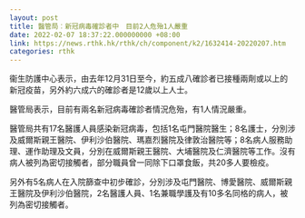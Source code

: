 ```yaml
---
layout: post
title: 醫管局︰新冠病毒確診者中　目前2人危殆1人嚴重
date: 2022-02-07 18:37:22.000000000 +08:00
link: https://news.rthk.hk/rthk/ch/component/k2/1632414-20220207.htm
categories: rthk
---
```


衞生防護中心表示，由去年12月31日至今，約五成八確診者已接種兩劑或以上的新冠疫苗，另外約六成六的確診者是12歲以上人士。

醫管局表示，目前有兩名新冠病毒確診者情況危殆，有1人情況嚴重。

醫管局共有17名醫護人員感染新冠病毒，包括1名屯門醫院醫生；8名護士，分別涉及威爾斯親王醫院、伊利沙伯醫院、瑪嘉烈醫院及律敦治醫院等；8名病人服務助理、運作助理及文員，分別在威爾斯親王醫院、大埔醫院及仁濟醫院等工作。沒有病人被列為密切接觸者，部分職員曾一同除下口罩食飯，共20多人要檢疫。

另外有5名病人在入院篩查中初步確診，分別涉及屯門醫院、博愛醫院、威爾斯親王醫院及伊利沙伯醫院，2名醫護人員、1名兼職學護及有10多名同格的病人，被列為密切接觸者。
